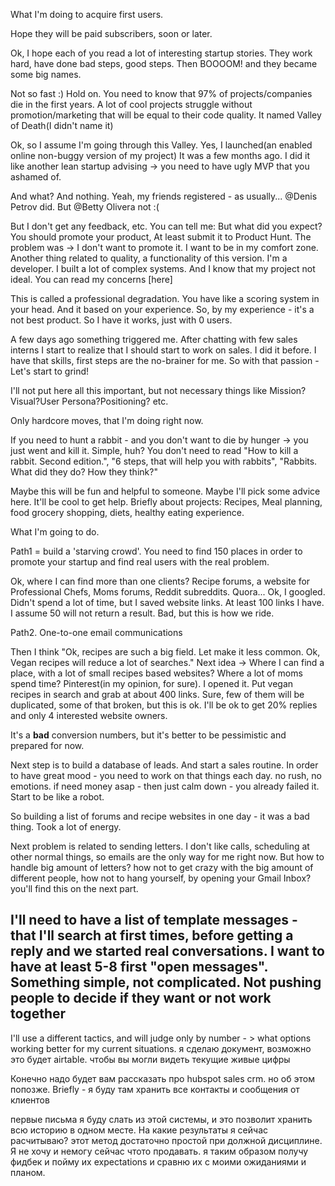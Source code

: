 What I'm doing to acquire first users.

Hope they will be paid subscribers, soon or later.

Ok, I hope each of you read a lot of interesting startup stories. They work hard, have done bad steps, good steps. Then BOOOOM! and they became some big names.

Not so fast :) Hold on. You need to know that 97% of projects/companies die in the first years. A lot of cool projects struggle without promotion/marketing that will be equal to their code quality.
It named Valley of Death(I didn't name it)

Ok, so I assume I'm going through this Valley.
Yes, I launched(an enabled online non-buggy version of my project)
It was a few months ago. I did it like another lean startup advising -> you need to have ugly MVP that you ashamed of.

And what? And nothing.
Yeah, my friends registered - as usually... @Denis Petrov did. But @Betty Olivera not :(

But I don't get any feedback, etc. You can tell me: But what did you expect? You should promote your product, At least submit it to Product Hunt. The problem was -> I don't want to promote it. I want to be in my comfort zone.
 Another thing related to quality, a functionality of this version. I'm a developer. I built a lot of complex systems. And I know that my project not ideal. You can read my concerns [here]

This is called a professional degradation. You have like a scoring system in your head.    And it based on your experience. So, by my experience - it's a not best product. So I have it works, just with 0 users.

 A few days ago something triggered me. After chatting with few sales interns I start to realize that I should start to work on sales. I did it before. I have that skills, first steps are the no-brainer for me.  So with that passion - Let's start to grind!

I'll not put here all this important, but not necessary things like Mission?Visual?User Persona?Positioning? etc.

Only hardcore moves, that I'm doing right now.

If you need to hunt a rabbit - and you don't want to die by hunger -> you just went and kill it.
Simple, huh? You don't need to read "How to kill a rabbit. Second edition.", "6 steps, that will help you with rabbits", "Rabbits. What did they do? How they think?"

Maybe this will be fun and helpful to someone.
Maybe I'll pick some advice here. It'll be cool to get help.
Briefly about projects: Recipes, Meal planning, food grocery shopping, diets, healthy eating experience.

What I'm going to do.

Path1 = build a 'starving crowd'. You need to find 150 places in order to promote your startup and find real users with the real problem.

Ok, where I can find more than one clients?
Recipe forums, a website for Professional Chefs, Moms forums, Reddit subreddits. Quora...
Ok, I googled. Didn't spend a lot of time, but I saved website links.
At least 100 links I have. I assume 50 will not return a result. Bad, but this is how we ride.


Path2. One-to-one email communications


Then I think "Ok, recipes are such a big field. Let make it less common. Ok, Vegan recipes will reduce a lot of searches." Next idea -> Where I can find a place, with a lot of small recipes based websites? Where a lot of moms spend time? Pinterest(in my opinion, for sure). I opened it. Put vegan recipes in search and grab at about 400 links. Sure, few of them will be duplicated, some of that broken, but this is ok. I'll be ok to get 20% replies and only 4 interested website owners.

It's a **bad** conversion numbers, but it's better to be pessimistic and prepared for now.

Next step is to build a database of leads. And start a sales routine.
In order to have great mood - you need to work on that things each day. no rush, no emotions. if need money asap - then just calm down - you already failed it. Start to be like a robot.

So building a list of forums and recipe websites in one day - it was a bad thing. Took a lot of energy.

Next problem is related to sending letters. I don't like calls, scheduling at other normal things, so emails are the only way for me right now. But how to handle big amount of letters? how not to get crazy with the big amount of different people, how not to hang yourself, by opening your Gmail Inbox?
you'll find this on the next part.

I'll need to have a list of template messages - that I'll search at first times, before getting a reply and we started real conversations.
I want to have at least 5-8 first "open messages". Something simple, not complicated.
Not pushing people to decide if they want or not work together
---


I'll use a different tactics, and will judge only by number - > what options working better for my current situations.
я сделаю документ, возможно это будет airtable. чтобы вы могли видеть текущие живые цифры

Конечно надо будет вам рассказать про hubspot sales crm. но об этом попозже.
Briefly - я буду там хранить все контакты и сообщения от клиентов

первые письма я буду слать из этой системы, и это позволит хранить всю историю в одном месте.
На какие результаты я сейчас расчитываю? этот метод достаточно простой при должной дисциплине.
Я не хочу и немогу сейчас чтото продавать. я таким образом получу фидбек и пойму их expectations и сравню их с моими ожиданиями и планом.
